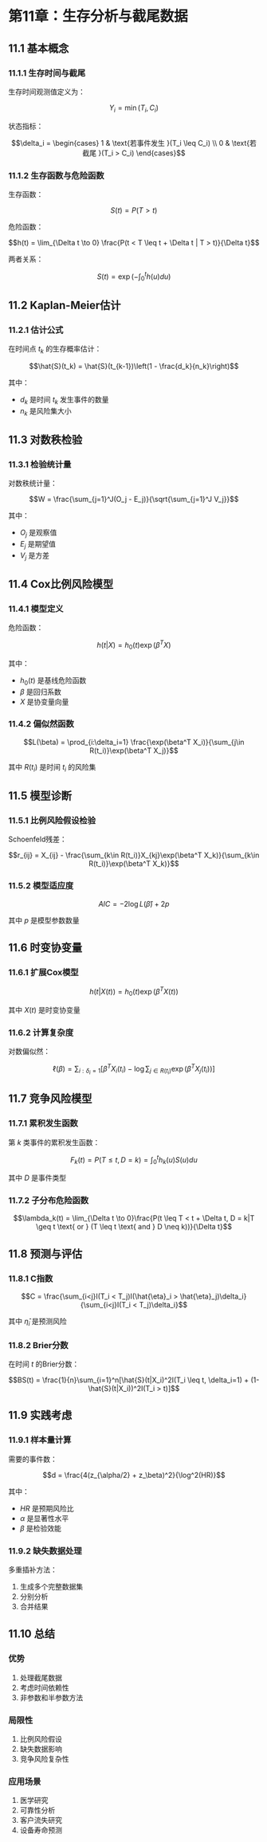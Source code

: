 # 第11章：生存分析与截尾数据

## 11.1 基本概念

### 11.1.1 生存时间与截尾
生存时间观测值定义为：

$$Y_i = \min(T_i, C_i)$$

状态指标：

$$\delta_i = \begin{cases}
1 & \text{若事件发生 }(T_i \leq C_i) \\
0 & \text{若截尾 }(T_i > C_i)
\end{cases}$$

### 11.1.2 生存函数与危险函数
生存函数：

$$S(t) = P(T > t)$$

危险函数：

$$h(t) = \lim_{\Delta t \to 0} \frac{P(t < T \leq t + \Delta t | T > t)}{\Delta t}$$

两者关系：

$$S(t) = \exp\left(-\int_0^t h(u)du\right)$$

## 11.2 Kaplan-Meier估计

### 11.2.1 估计公式
在时间点 $t_k$ 的生存概率估计：

$$\hat{S}(t_k) = \hat{S}(t_{k-1})\left(1 - \frac{d_k}{n_k}\right)$$

其中：
- $d_k$ 是时间 $t_k$ 发生事件的数量
- $n_k$ 是风险集大小

## 11.3 对数秩检验

### 11.3.1 检验统计量
对数秩统计量：

$$W = \frac{\sum_{j=1}^J(O_j - E_j)}{\sqrt{\sum_{j=1}^J V_j}}$$

其中：
- $O_j$ 是观察值
- $E_j$ 是期望值
- $V_j$ 是方差

## 11.4 Cox比例风险模型

### 11.4.1 模型定义
危险函数：

$$h(t|X) = h_0(t)\exp(\beta^T X)$$

其中：
- $h_0(t)$ 是基线危险函数
- $\beta$ 是回归系数
- $X$ 是协变量向量

### 11.4.2 偏似然函数

$$L(\beta) = \prod_{i:\delta_i=1} \frac{\exp(\beta^T X_i)}{\sum_{j\in R(t_i)}\exp(\beta^T X_j)}$$

其中 $R(t_i)$ 是时间 $t_i$ 的风险集

## 11.5 模型诊断

### 11.5.1 比例风险假设检验
Schoenfeld残差：

$$r_{ij} = X_{ij} - \frac{\sum_{k\in R(t_i)}X_{kj}\exp(\beta^T X_k)}{\sum_{k\in R(t_i)}\exp(\beta^T X_k)}$$

### 11.5.2 模型适应度

$$AIC = -2\log L(\hat{\beta}) + 2p$$

其中 $p$ 是模型参数数量

## 11.6 时变协变量

### 11.6.1 扩展Cox模型

$$h(t|X(t)) = h_0(t)\exp(\beta^T X(t))$$

其中 $X(t)$ 是时变协变量

### 11.6.2 计算复杂度
对数偏似然：

$$\ell(\beta) = \sum_{i:\delta_i=1}\left[\beta^T X_i(t_i) - \log\sum_{j\in R(t_i)}\exp(\beta^T X_j(t_i))\right]$$

## 11.7 竞争风险模型

### 11.7.1 累积发生函数
第 $k$ 类事件的累积发生函数：

$$F_k(t) = P(T \leq t, D = k) = \int_0^t h_k(u)S(u)du$$

其中 $D$ 是事件类型

### 11.7.2 子分布危险函数

$$\lambda_k(t) = \lim_{\Delta t \to 0}\frac{P(t \leq T < t + \Delta t, D = k|T \geq t \text{ or } (T \leq t \text{ and } D \neq k))}{\Delta t}$$

## 11.8 预测与评估

### 11.8.1 C指数

$$C = \frac{\sum_{i<j}I(T_i < T_j)I(\hat{\eta}_i > \hat{\eta}_j)\delta_i}{\sum_{i<j}I(T_i < T_j)\delta_i}$$

其中 $\hat{\eta}_i$ 是预测风险

### 11.8.2 Brier分数
在时间 $t$ 的Brier分数：

$$BS(t) = \frac{1}{n}\sum_{i=1}^n[\hat{S}(t|X_i)^2I(T_i \leq t, \delta_i=1) + (1-\hat{S}(t|X_i))^2I(T_i > t)]$$

## 11.9 实践考虑

### 11.9.1 样本量计算
需要的事件数：

$$d = \frac{4(z_{\alpha/2} + z_\beta)^2}{\log^2(HR)}$$

其中：
- $HR$ 是预期风险比
- $\alpha$ 是显著性水平
- $\beta$ 是检验效能

### 11.9.2 缺失数据处理
多重插补方法：
1. 生成多个完整数据集
2. 分别分析
3. 合并结果

## 11.10 总结

### 优势
1. 处理截尾数据
2. 考虑时间依赖性
3. 非参数和半参数方法

### 局限性
1. 比例风险假设
2. 缺失数据影响
3. 竞争风险复杂性

### 应用场景
1. 医学研究
2. 可靠性分析
3. 客户流失研究
4. 设备寿命预测